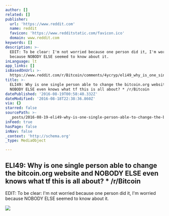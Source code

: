 ```yaml
---
author: []
related: []
publisher:
  url: 'https://www.reddit.com'
  name: reddit
  favicon: 'https://www.redditstatic.com/favicon.ico'
  domain: www.reddit.com
keywords: []
description: >-
  EDIT: To be clear: I'm not worried because one person did it, I'm worried
  because NOBODY ELSE seemed to know about it.
inLanguage: lt
app_links: []
isBasedOnUrl: >-
  https://www.reddit.com/r/Bitcoin/comments/4ycryp/eli49_why_is_one_single_person_able_to_change_the/
title: >-
  ELI49: Why is one single person able to change the bitcoin.org website and
  NOBODY ELSE even knows what tf this is all about? * /r/Bitcoin
datePublished: '2016-08-19T00:58:40.332Z'
dateModified: '2016-08-18T22:38:36.860Z'
via: {}
starred: false
sourcePath: >-
  _posts/2016-08-19-eli49-why-is-one-single-person-able-to-change-the-bitcoino.md
inFeed: true
hasPage: false
inNav: false
_context: 'http://schema.org'
_type: MediaObject

---
```

<article style=""><h1>ELI49: Why is one single person able to change the bitcoin.org website and NOBODY ELSE even knows what tf this is all about? * /r/Bitcoin</h1><p>EDIT: To be clear: I'm not worried because one person did it, I'm worried because NOBODY ELSE seemed to know about it.</p><img src="https://www.redditstatic.com/icon.png" /></article>